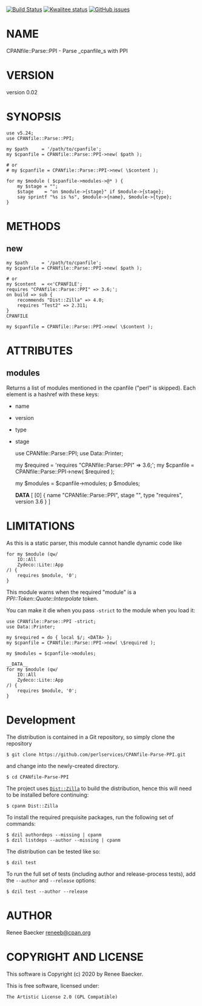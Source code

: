 [![Build Status](https://travis-ci.org/perlservices/CPANfile-Parse-PPI.svg?branch=master)](https://travis-ci.org/perlservices/CPANfile-Parse-PPI)
[![Kwalitee status](http://cpants.cpanauthors.org/dist/CPANfile-Parse-PPI.png)](https://cpants.cpanauthors.org/dist/CPANfile-Parse-PPI)
[![GitHub issues](https://img.shields.io/github/issues/perlservices/CPANfile-Parse-PPI.svg)](https://github.com/perlservices/CPANfile-Parse-PPI/issues)

# NAME

CPANfile::Parse::PPI - Parse _cpanfile_s with PPI

# VERSION

version 0.02

# SYNOPSIS

    use v5.24;
    use CPANfile::Parse::PPI;
    
    my $path     = '/path/to/cpanfile';
    my $cpanfile = CPANfile::Parse::PPI->new( $path );
    
    # or
    # my $cpanfile = CPANfile::Parse::PPI->new( \$content );
    
    for my $module ( $cpanfile->modules->@* ) {
        my $stage = "";
        $stage    = "on $module->{stage}" if $module->{stage};
        say sprintf "%s is %s", $module->{name}, $module->{type};
    }

# METHODS

## new

    my $path     = '/path/to/cpanfile';
    my $cpanfile = CPANfile::Parse::PPI->new( $path );
    
    # or
    my $content  = <<'CPANFILE';
    requires "CPANfile::Parse::PPI" => 3.6;';
    on build => sub {
        recommends "Dist::Zilla" => 4.0;
        requires "Test2" => 2.311;
    }
    CPANFILE

    my $cpanfile = CPANfile::Parse::PPI->new( \$content );

# ATTRIBUTES

## modules

Returns a list of modules mentioned in the cpanfile ("perl" is skipped).
Each element is a hashref with these keys:

- name
- version
- type
- stage

    use CPANfile::Parse::PPI;
    use Data::Printer;

    my $required = 'requires "CPANfile::Parse::PPI" => 3.6;';
    my $cpanfile = CPANfile::Parse::PPI->new( \$required );
    
    my $modules = $cpanfile->modules;
    p $modules;
    
    __DATA__
    [
        [0] {
            name      "CPANfile::Parse::PPI",
            stage     "",
            type      "requires",
            version   3.6
        }
    ]

# LIMITATIONS

As this is a static parser, this module cannot handle dynamic
code like

    for my $module (qw/
        IO::All
        Zydeco::Lite::App
    /) {
        requires $module, '0';
    }

This module warns when the required "module" is a
_PPI::Token::Quote::Interpolate_ token.

You can make it die when you pass `-strict` to the module
when you load it:

    use CPANfile::Parse::PPI -strict;
    use Data::Printer;

    my $required = do { local $/; <DATA> };
    my $cpanfile = CPANfile::Parse::PPI->new( \$required );
    
    my $modules = $cpanfile->modules;
    
    __DATA__
    for my $module (qw/
        IO::All
        Zydeco::Lite::App
    /) {
        requires $module, '0';
    }



# Development

The distribution is contained in a Git repository, so simply clone the
repository

```
$ git clone https://github.com/perlservices/CPANfile-Parse-PPI.git
```

and change into the newly-created directory.

```
$ cd CPANfile-Parse-PPI
```

The project uses [`Dist::Zilla`](https://metacpan.org/pod/Dist::Zilla) to
build the distribution, hence this will need to be installed before
continuing:

```
$ cpanm Dist::Zilla
```

To install the required prequisite packages, run the following set of
commands:

```
$ dzil authordeps --missing | cpanm
$ dzil listdeps --author --missing | cpanm
```

The distribution can be tested like so:

```
$ dzil test
```

To run the full set of tests (including author and release-process tests),
add the `--author` and `--release` options:

```
$ dzil test --author --release
```

# AUTHOR

Renee Baecker <reneeb@cpan.org>

# COPYRIGHT AND LICENSE

This software is Copyright (c) 2020 by Renee Baecker.

This is free software, licensed under:

    The Artistic License 2.0 (GPL Compatible)
